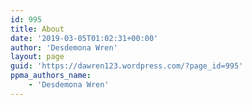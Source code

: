 ```yaml
---
id: 995
title: About
date: '2019-03-05T01:02:31+00:00'
author: 'Desdemona Wren'
layout: page
guid: 'https://dawren123.wordpress.com/?page_id=995'
ppma_authors_name:
    - 'Desdemona Wren'
---
```


